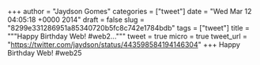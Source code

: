 
+++
author = "Jaydson Gomes"
categories = ["tweet"]
date = "Wed Mar 12 04:05:18 +0000 2014"
draft = false
slug = "8299e331286951a85340720b5fc8c742e1784bdb"
tags = ["tweet"]
title = """Happy Birthday Web! #web2..."""
tweet = true
micro = true
tweet_url = "https://twitter.com/jaydson/status/443598584194146304"
+++
Happy Birthday Web! #web25
